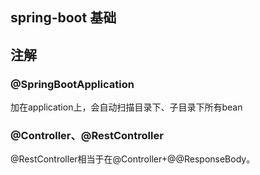 ## spring-boot 基础
## 注解
### @SpringBootApplication
加在application上，会自动扫描目录下、子目录下所有bean
### @Controller、@RestController
@RestController相当于在@Controller+@@ResponseBody。